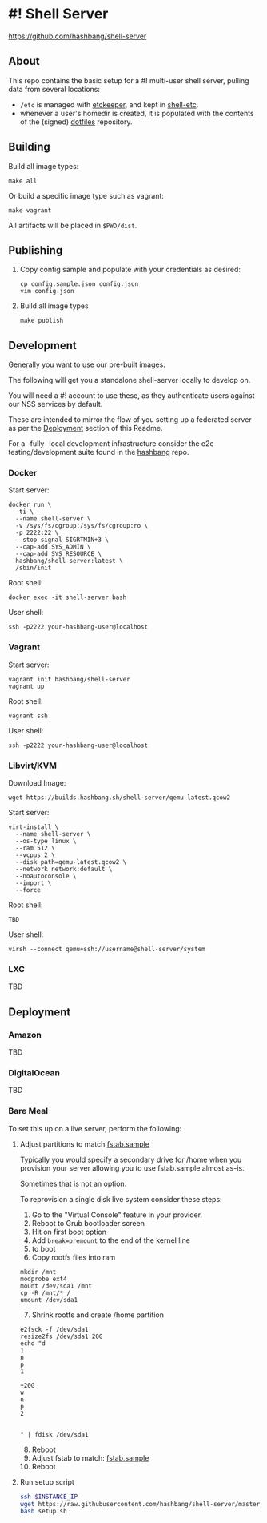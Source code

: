 # #! Shell Server #

<https://github.com/hashbang/shell-server>

## About ##

This repo contains the basic setup for a #! multi-user shell server,
pulling data from several locations:
- `/etc` is managed with [etckeeper], and kept in [shell-etc].
- whenever a user's homedir is created, it is populated with
  the contents of the (signed) [dotfiles] repository.

## Building ##

Build all image types:

```
make all
```

Or build a specific image type such as vagrant:
```
make vagrant
```

All artifacts will be placed in ```$PWD/dist```.

## Publishing ##

1. Copy config sample and populate with your credentials as desired:

    ```
    cp config.sample.json config.json
    vim config.json
    ```

2. Build all image types
    ```
    make publish
    ```
## Development ##

Generally you want to use our pre-built images.

The following will get you a standalone shell-server locally to develop on.

You will need a #! account to use these, as they authenticate users against
our NSS services by default.

These are intended to mirror the flow of you setting up a federated server as
per the [Deployment] section of this Readme.

For a -fully- local development infrastructure consider the e2e
testing/development suite found in the [hashbang] repo.

### Docker ###

Start server:
```
docker run \
  -ti \
  --name shell-server \
  -v /sys/fs/cgroup:/sys/fs/cgroup:ro \
  -p 2222:22 \
  --stop-signal SIGRTMIN+3 \
  --cap-add SYS_ADMIN \
  --cap-add SYS_RESOURCE \
  hashbang/shell-server:latest \
  /sbin/init
```

Root shell:
```
docker exec -it shell-server bash
```

User shell:
```
ssh -p2222 your-hashbang-user@localhost
```

### Vagrant ###

Start server:
```
vagrant init hashbang/shell-server
vagrant up
```

Root shell:
```
vagrant ssh
```

User shell:
```
ssh -p2222 your-hashbang-user@localhost
```

### Libvirt/KVM ###

Download Image:
```
wget https://builds.hashbang.sh/shell-server/qemu-latest.qcow2
```

Start server:
```
virt-install \
  --name shell-server \
  --os-type linux \
  --ram 512 \
  --vcpus 2 \
  --disk path=qemu-latest.qcow2 \
  --network network:default \
  --noautoconsole \
  --import \
  --force
```

Root shell:
```
TBD
```

User shell:
```
virsh --connect qemu+ssh://username@shell-server/system
```

### LXC ###
TBD

## Deployment ##
### Amazon ###
TBD

### DigitalOcean ###
TBD

### Bare Meal ###
To set this up on a live server, perform the following:

1. Adjust partitions to match [fstab.sample]

    Typically you would specify a secondary drive for /home when you provision
    your server allowing you to use fstab.sample almost as-is.

    Sometimes that is not an option.

    To reprovision a single disk live system consider these steps:

    1. Go to the "Virtual Console" feature in your provider.
    2. Reboot to Grub bootloader screen
    3. Hit <Enter> on first boot option
    4. Add ```break=premount``` to the end of the kernel line
    5. <Ctrl-X> to boot
    6. Copy rootfs files into ram
      ```
      mkdir /mnt
      modprobe ext4
      mount /dev/sda1 /mnt
      cp -R /mnt/* /
      umount /dev/sda1
      ```
    7. Shrink rootfs and create /home partition
      ```
      e2fsck -f /dev/sda1
      resize2fs /dev/sda1 20G
      echo "d
      1
      n
      p
      1

      +20G
      w
      n
      p
      2


      " | fdisk /dev/sda1
      ```
    8. Reboot
    9. Adjust fstab to match: [fstab.sample]
    10. Reboot

2. Run setup script

    ```bash
    ssh $INSTANCE_IP
    wget https://raw.githubusercontent.com/hashbang/shell-server/master/scripts/setup.sh
    bash setup.sh
    ```
[Deployment]: #deployment
[etckeeper]: http://etckeeper.branchable.com/
[hashbang]: http://github.com/hashbang/hashbang/
[shell-etc]: https://github.com/hashbang/shell-etc/
[dotfiles]:  https://github.com/hashbang/dotfiles/
[fstab.sample]: https://raw.githubusercontent.com/hashbang/shell-etc/master/fstab.sample
